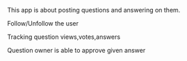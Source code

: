 This app is about posting questions and answering on them.


Follow/Unfollow the user

Tracking question views,votes,answers

Question owner is able to approve given answer
